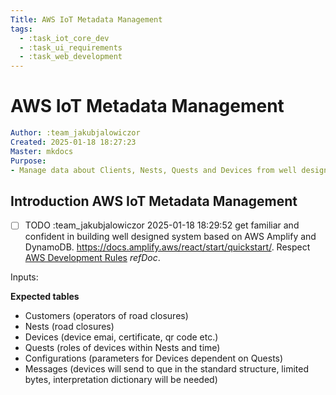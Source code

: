 ```yaml
---
Title: AWS IoT Metadata Management
tags:
  - :task_iot_core_dev
  - :task_ui_requirements
  - :task_web_development
---
```


# AWS IoT Metadata Management

```yaml
Author: :team_jakubjalowiczor
Created: 2025-01-18 18:27:23
Master: mkdocs
Purpose:
- Manage data about Clients, Nests, Quests and Devices from well designed proprietary application.
```

## Introduction AWS IoT Metadata Management

- [ ] TODO :team_jakubjalowiczor 2025-01-18 18:29:52 get familiar and confident in building well designed system based on AWS Amplify and DynamoDB. https://docs.amplify.aws/react/start/quickstart/. Respect [AWS Development Rules](/governance/zoneiot_accounts#aws-development-rules) *refDoc*.

Inputs:

**Expected tables**

- Customers (operators of road closures)
- Nests (road closures)
- Devices (device emai, certificate, qr code etc.)
- Quests (roles of devices within Nests and time)
- Configurations (parameters for Devices dependent on Quests)
- Messages (devices will send to que in the standard structure, limited bytes, interpretation dictionary will be needed)
